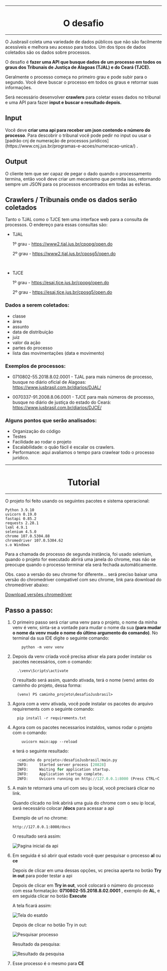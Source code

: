 <hr/>
<h1 align="center"> O desafio </h1>
<hr/>
<p> O Jusbrasil coleta uma variedade de dados públicos que não são facilmente acessíveis e melhora seu acesso para todos. 
Um dos tipos de dados coletados são os dados sobre processos. </p>

<p> O desafio é <b>fazer uma API que busque dados de um processo em todos os graus dos Tribunais de Justiça de Alagoas (TJAL) e do Ceará (TJCE).</b> 
<p> Geralmente o processo começa no primeiro grau e pode subir para o segundo. Você deve buscar o processo em todos os graus e retornar suas informações.</p>

<p> Será necessário desenvolver <b>crawlers</b> para coletar esses dados no tribunal e uma API para fazer <b> input e buscar o resultado depois.</b>

<h2> Input </h2>
<p> Você deve <b>criar uma api para receber um json contendo o número do processo</b>. Para descobrir o tribunal você pode pedir no input ou usar o [padrão cnj de numeração de processos jurídicos](https://www.cnj.jus.br/programas-e-acoes/numeracao-unica/) .

<h2> Output </h2>
<p> O cliente tem que ser capaz de pegar o dado quando o processamento termina, então você deve criar um mecanismo que permita isso, retornando sempre um JSON para os processos encontrados em todas as esferas.</p>

<h2> Crawlers / Tribunais onde os dados serão coletados </h2>
<p> Tanto o TJAL como o TJCE tem uma interface web para a consulta de processos. O endereço para essas consultas são:</p>

- TJAL 

    1º grau - https://www2.tjal.jus.br/cpopg/open.do

    2º grau - https://www2.tjal.jus.br/cposg5/open.do

<br/>

- TJCE

    1º grau - https://esaj.tjce.jus.br/cpopg/open.do

    2º grau - https://esaj.tjce.jus.br/cposg5/open.do

<h3> Dados a serem coletados: </h3>

- classe
- área
- assunto
- data de distribuição
- juiz
- valor da ação
- partes do processo
- lista das movimentações (data e movimento)

<h3> Exemplos de processos: </h3>

- 0710802-55.2018.8.02.0001 - TJAL
para mais números de processo, busque no diário oficial de Alagoas: https://www.jusbrasil.com.br/diarios/DJAL/

- 0070337-91.2008.8.06.0001 - TJCE
para mais números de processo, busque no diário de justiça do estado do Ceará: https://www.jusbrasil.com.br/diarios/DJCE/

<h3> Alguns pontos que serão analisados:</h3>

- Organização do código
- Testes
- Facilidade ao rodar o projeto
- Escalabilidade: o quão fácil é escalar os crawlers.
- Performance: aqui avaliamos o tempo para crawlear todo o processo jurídico.

<hr/>
<h1 align="center"> Tutorial </h1>
<hr/>
<p> O projeto foi feito usando os seguintes pacotes e sistema operacional:</p>

~~~shell
Python 3.9.10
uvicorn 0.19.0
fastapi 0.85.2
requests 2.28.1
lxml 4.9.1
selenium 4.5.0
chrome 107.0.5304.88
chromedriver 107.0.5304.62
s.o Windows
~~~

<p> Para a chamada de processo de segunda instância, foi usado selenium, quando o projeto for executado abrirá uma
janela do chrome, mas não se preocupe quando o processo terminar ela será fechada automáticamente.</p>
<p>Obs. caso a versão do seu chrome for diferente... será preciso baixar uma versão do chromedriver compatível com seu
chrome, link para download do chromedriver abaixo:</p>

[Download versões chromedriver](https://chromedriver.chromium.org/downloads)

<h2>Passo a passo:</h2>

  1. O primeiro passo será criar uma venv para o projeto, o nome da minha venv é venv, sinta-se a vontade para mudar o nome
     da sua <b>(para mudar o nome da venv mude o nome do último argumento do comando)</b>. No terminal da sua IDE
     digite o seguinte comando:

        ~~~shell
            python -m venv venv
        ~~~

  2. Depois da venv criada você precisa ativar ela para poder instalar os pacotes necessários, com o comando:

        ~~~shell
          .\venv\Scripts\activate
        ~~~
     O resultado será assim, quando ativada, terá o nome (venv) antes do caminho do projeto, dessa forma:

        ~~~shell
          (venv) PS caminho_projeto\desafioJusbrasil> 
        ~~~
  3. Agora com a venv ativada, você pode instalar os pacotes do arquivo requirements com o seguinte comando:

        ~~~shell
          pip install -r requirements.txt
        ~~~
  4. Agora com os pacotes necessarios instaldos, vamos rodar o projeto com o comando:

        ~~~shell
            uvicorn main:app --reload  
        ~~~
     
        <p>e terá o seguinte resultado:</p>

        ~~~python
          <caminho do projeto>/desafioJusbrasil/main.py
          INFO:     Started server process [20828]
          INFO:     Waiting for application startup.
          INFO:     Application startup complete.
          INFO:     Uvicorn running on http://127.0.0.1:8000 (Press CTRL+C to quit)
      
        ~~~

  5. A main te retornará uma url com seu ip local, você precisará clicar no link.
    <p>Quando clicado no link abrirá uma guia do chrome com o seu ip local, será necessário colocar <b>/docs</b> 
       para acessar a api</p>
    <p>Exemplo de url no chrome: </p>

        ~~~url
        http://127.0.0.1:8000/docs
        ~~~
  
        <p> O resultado será assim: </p>
    
        ![Pagina inicial da api](imagens_documentacao/pagina_inicial_api.png)

  6. Em seguida é só abrir qual estado você quer pesquisar o processo <b>al</b> ou <b>ce</b> </p>
    <p>Depois de clicar em uma dessas opções, vc precisa aperta no botão <b>Try in out</b> para poder testar a api</p>
    <p>Depois de clicar em <b>Try in out</b>, você colocará o número do processo com essa formatação: <b>0710802-55.2018.8.02.0001</b> 
       , exemplo de <b>AL</b>, e em seguida clicar no botão <b>Execute</b> </p>
        
        <p>A tela ficará assim:</p>
     
        ![Tela do esatdo](imagens_documentacao/tela_botao_try.png)
        
        <p>Depois de clicar no botão Try in out:</p>
     
        ![Pesquisar processo](/imagens_documentacao/pesquisar_numero_processo.png)
        
        <p>Resultado da pesquisa:</p>
     
        ![Resultado da pesquisa](imagens_documentacao/resultado_pesquisa_processo.png)

  8. Esse processo é o mesmo para <b>CE</b>
